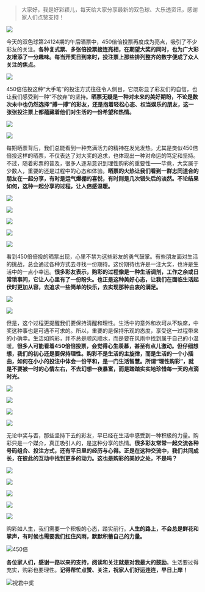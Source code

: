 > 大家好，我是好彩颖儿，每天给大家分享最新的双色球、大乐透资讯，感谢家人们点赞支持！

![](https://cdn.jsdelivr.net/gh/wangwenjie1314/PicCDN/2024-7-11/1720660897499-image.png)

今天的双色球第24124期的午后晒票中，450倍倍投票再度成为亮点，吸引了不少彩友的关注。**各种复式票、多张倍投票接连亮相，在期望大奖的同时，也为广大彩友增添了一分趣味。每当开奖日到来时，投注票上那些排列整齐的数字便成了众人关注的焦点。**


![](https://cdn.jsdelivr.net/gh/wangwenjie1314/PicCDN/2024-10-29/1730180464268-image.png)

450倍倍投这种“大手笔”的投注方式往往令人侧目，它既彰显了彩友们的自信，也让我们感受到一种“不放弃”的坚持。**晒票无疑是一种对未来的美好期盼，不论是数次未中也仍然选择“搏一搏”的彩友，还是抱着轻松心态、权当娱乐的朋友，这一张张投注票上都蕴藏着他们对生活的一份希望和热情。**

![](https://cdn.jsdelivr.net/gh/wangwenjie1314/PicCDN/2024-10-29/1730172526821-image.png)

![](https://cdn.jsdelivr.net/gh/wangwenjie1314/PicCDN/2024-10-29/1730172519606-image.png)

每期晒票背后，我们总能看到一种充满活力的精神在发光发热。尤其是类似450倍倍投这样的晒票，不仅表达了对大奖的追求，也体现出一种对命运的笃定和坚持。不过，随着彩票的普及，很多人逐渐意识到理性购彩的重要性——毕竟，大奖属于少数人，重要的还是过程中的心态和体验。**晒票的火热让我们看到一群志同道合的朋友在一起分享，有时是运气爆棚的喜悦，有时则是几次错失后的淡然。不论结果如何，这种一起分享的过程，让人倍感温暖。**

![](https://cdn.jsdelivr.net/gh/wangwenjie1314/PicCDN/2024-10-29/1730172513790-image.png)

![](https://cdn.jsdelivr.net/gh/wangwenjie1314/PicCDN/2024-10-29/1730172506776-image.png)

![](https://cdn.jsdelivr.net/gh/wangwenjie1314/PicCDN/2024-10-29/1730172500937-image.png)

![](https://cdn.jsdelivr.net/gh/wangwenjie1314/PicCDN/2024-10-29/1730180427257-image.png)

![](https://cdn.jsdelivr.net/gh/wangwenjie1314/PicCDN/2024-10-29/1730180421200-image.png)


看到450倍倍投的晒票出现，心里不禁为这些彩友的勇气鼓掌。有些朋友面对生活的挑战，总会通过各种方式去寻找一份期待。这份期待也许是一注大奖，也许是生活中的一点小幸运。**很多彩友表示，购彩的过程像是一种生活调剂，工作之余或日常琐事间，它让人心里有了一份盼头。也正是这种美好心态，让我们在面临生活起伏时更加从容，去追求一些简单的快乐，去实现那种由衷的满足。**


![](https://cdn.jsdelivr.net/gh/wangwenjie1314/PicCDN/2024-10-29/1730180432446-image.png)


![](https://cdn.jsdelivr.net/gh/wangwenjie1314/PicCDN/2024-10-29/1730180526817-image.png)


但是，这个过程更提醒我们要保持清醒和理性。生活中的意外和坎坷从不缺席，中奖这种事也是可遇不可求的。所以，重要的是保持乐观的态度，享受这一过程带来的小确幸。生活如购彩，并不总是顺风顺水，而是要在风雨中找到属于自己的小温暖。**很多人可能看着450倍倍投票，会觉得心生羡慕，甚至有点儿激动。但仔细想想，我们的初心还是要保持理性。购彩不是生活的主旋律，而是生活的一个小插曲，如何在小小的投注中体会一份平和，是一门生活智慧。所谓“理性购彩”，就是不要被一时的心情左右，不去幻想一夜暴富，而是踏踏实实地珍惜每一天的点滴时光。**

![](https://cdn.jsdelivr.net/gh/wangwenjie1314/PicCDN/2024-10-29/1730180476406-image.png)


![](https://cdn.jsdelivr.net/gh/wangwenjie1314/PicCDN/2024-10-29/1730180439079-image.png)


![](https://cdn.jsdelivr.net/gh/wangwenjie1314/PicCDN/2024-10-29/1730180501584-image.png)

![](https://cdn.jsdelivr.net/gh/wangwenjie1314/PicCDN/2024-10-29/1730180508680-image.png)


无论中奖与否，那些坚持下去的彩友，早已经在生活中感受到一种积极的力量。购彩只是一个媒介，真正吸引人的，是这种分享的热情。**很多彩友常常一起交流各种号码组合、投注方式，还有平日里的经历与心得。正是在这种交流中，我们共同成长，在彼此的互动中找到更多的动力。这也是购彩的美妙之处，不是吗？**

![](https://cdn.jsdelivr.net/gh/wangwenjie1314/PicCDN/2024-10-29/1730180407865-image.png)

![](https://cdn.jsdelivr.net/gh/wangwenjie1314/PicCDN/2024-10-29/1730180490325-image.png)

![](https://cdn.jsdelivr.net/gh/wangwenjie1314/PicCDN/2024-10-29/1730180495268-image.png)

![](https://cdn.jsdelivr.net/gh/wangwenjie1314/PicCDN/2024-10-29/1730180482350-image.png)


![](https://cdn.jsdelivr.net/gh/wangwenjie1314/PicCDN/2024-10-29/1730180449841-image.png)

购彩如人生，我们需要一个积极的心态，踏实前行。**人生的路上，不会总是鲜花和掌声，有时候也需要我们扛住风雨，默默积蓄自己的力量。**



![450倍](https://cdn.jsdelivr.net/gh/wangwenjie1314/PicCDN/2024-10-29/1730180397317-image.png)


**各位家人们，感谢一路以来的支持，阅读和关注就是对我最大的鼓励**。生活要过得充实，购彩也要理性。**记得帮忙点赞、关注，祝家人们好运连连，早日上岸！**


![祝君中奖](https://cdn.jsdelivr.net/gh/wangwenjie1314/PicCDN/2024-10-29/1730180636169-image.png)
